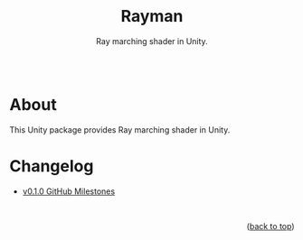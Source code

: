 <div id="top"></div>

<br />

<!-- PROJECT LOGO -->
<div align="center">
  <h1 align="center">Rayman</h1>
  <p align="center">
    Ray marching shader in Unity.<br />
    <br />
  </p>
</div>
<br />

# About
This Unity package provides Ray marching shader in Unity.

# Changelog
- [v0.1.0 GitHub Milestones](https://github.com/davidkimighty/Rayman/milestone/1?closed=1)

<br />

<p align="right">(<a href="#top">back to top</a>)</p>
<br />
